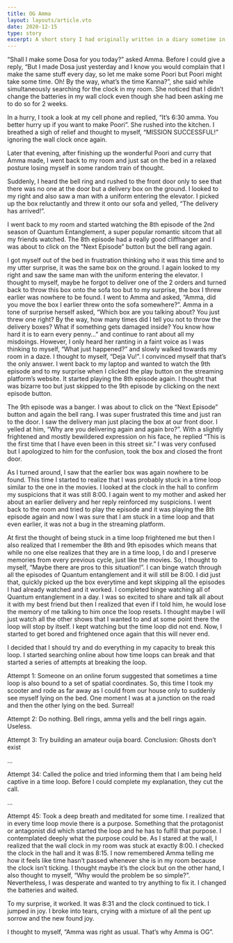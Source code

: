 ```yaml
---
title: OG Amma
layout: layouts/article.vto
date: 2020-12-15
type: story
excerpt: A short story I had originally written in a diary sometime in December 2020 when I got bored stuck at home due to COVID-19
---
```

“Shall I make some Dosa for you today?” asked Amma. Before I could give a reply, “But I made Dosa just yesterday and I know you would complain that I make the same stuff every day, so let me make some Poori but Poori might take some time. Oh! By the way, what’s the time Kanna?”, she said while simultaneously searching for the clock in my room. She noticed that I didn’t change the batteries in my wall clock even though she had been asking me to do so for 2 weeks.

In a hurry, I took a look at my cell phone and replied, “It’s 6:30 amma. You better hurry up if you want to make Poori”. She rushed into the kitchen. I breathed a sigh of relief and thought to myself, “MISSION SUCCESSFUL!” ignoring the wall clock once again.

Later that evening, after finishing up the wonderful Poori and curry that Amma made, I went back to my room and just sat on the bed in a relaxed posture losing myself in some random train of thought.

Suddenly, I heard the bell ring and rushed to the front door only to see that there was no one at the door but a delivery box on the ground. I looked to my right and also saw a man with a uniform entering the elevator. I picked up the box reluctantly and threw it onto our sofa and yelled, “The delivery has arrived!”.

I went back to my room and started watching the 8th episode of the 2nd season of Quantum Entanglement, a super popular romantic sitcom that all my friends watched. The 8th episode had a really good cliffhanger and I was about to click on the “Next Episode” button but the bell rang again.

I got myself out of the bed in frustration thinking who it was this time and to my utter surprise, it was the same box on the ground. I again looked to my right and saw the same man with the uniform entering the elevator. I thought to myself, maybe he forgot to deliver one of the 2 orders and turned back to throw this box onto the sofa too but to my surprise, the box I threw earlier was nowhere to be found. I went to Amma and asked, “Amma, did you move the box I earlier threw onto the sofa somewhere?”. Amma in a tone of surprise herself asked, “Which box are you talking about? You just threw one right? By the way, how many times did I tell you not to throw the delivery boxes? What if something gets damaged inside? You know how hard it is to earn every penny…” and continue to rant about all my misdoings. However, I only heard her ranting in a faint voice as I was thinking to myself, “What just happened?” and slowly walked towards my room in a daze. I thought to myself, “Deja Vu!”. I convinced myself that that’s the only answer. I went back to my laptop and wanted to watch the 9th episode and to my surprise when I clicked the play button on the streaming platform’s website. It started playing the 8th episode again. I  thought that was bizarre too but just skipped to the 9th episode by clicking on the next episode button.

The 9th episode was a banger. I was about to click on the “Next Episode” button and again the bell rang. I was super frustrated this time and just ran to the door. I saw the delivery man just placing the box at our front door. I yelled at him, “Why are you delivering again and again bro?”. With a slightly frightened and mostly bewildered expression on his face, he replied “This is the first time that I have even been in this street sir.” I was very confused but I apologized to him for the confusion, took the box and closed the front door.

As I turned around, I saw that the earlier box was again nowhere to be found. This time I started to realize that I was probably stuck in a time loop similar to the one in the movies. I looked at the clock in the hall to confirm my suspicions that it was still 8:00. I again went to my mother and asked her about an earlier delivery and her reply reinforced my suspicions. I went back to the room and tried to play the episode and it was playing the 8th episode again and now I was sure that I am stuck in a time loop and that even earlier, it was not a bug in the streaming platform.

At first the thought of being stuck in a time loop frightened me but then I also realized that I remember the 8th and 9th episodes which means that while no one else realizes that they are in a time loop, I do and I preserve memories from every previous cycle, just like the movies. So, I thought to myself, “Maybe there are pros to this situation!”. I can binge watch through all the episodes of Quantum entanglement and it will still be 8:00. I did just that, quickly picked up the box everytime and kept skipping all the episodes I had already watched and it worked. I completed binge watching all of Quantum entanglement in a day. I was so excited to share and talk all about it with my best friend but then I realized that even if I told him, he would lose the memory of me talking to him once the loop resets. I thought maybe I will just watch all the other shows that I wanted to and at some point there the loop will stop by itself. I kept watching but the time loop did not end. Now, I started to get bored and frightened once again that this will never end.

I decided that I should try and do everything in my capacity to break this loop. I started searching online about how time loops can break and that started a series of attempts at breaking the loop.

Attempt 1: Someone on an online forum suggested that sometimes a time loop is also bound to a set of spatial coordinates. So, this time I took my scooter and rode as far away as I could from our house only to suddenly see myself lying on the bed. One moment I was at a junction on the road and then the other lying on the bed. Surreal!

Attempt 2: Do nothing. Bell rings, amma yells and the bell rings again. Useless.

Attempt 3: Try building an amateur ouija board. Conclusion: Ghosts don’t exist

…

Attempt 34: Called the police and tried informing them that I am being held captive in a time loop. Before I could complete my explanation, they cut the call.

…

Attempt 45: Took a deep breath and meditated for some time. I realized that in every time loop movie there is a purpose. Something that the protagonist or antagonist did which started the loop and he has to fulfill that purpose. I contemplated deeply what the purpose could be. As I stared at the wall, I realized that the wall clock in my room was stuck at exactly 8:00. I checked the clock in the hall and it was 8:15. I now remembered Amma telling me how it feels like time hasn’t passed whenever she is in my room because the clock isn’t ticking. I thought maybe it’s the clock but on the other hand, I also thought to myself, “Why would the problem be so simple?”. Nevertheless, I was desperate and wanted to try anything to fix it. I changed the batteries and waited.

To my surprise, it worked. It was 8:31 and the clock continued to tick. I jumped in joy. I broke into tears, crying with a mixture of all the pent up sorrow and the new found joy.

I thought to myself, “Amma was right as usual. That’s why Amma is OG”.